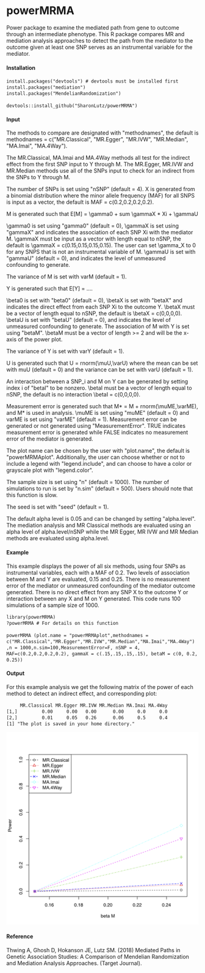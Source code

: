 # powerMRMA
Power package to examine the mediated path from gene to outcome through an intermediate phenotype. This R package compares MR and mediation analysis approaches to detect the path from the mediator to the outcome given at least one SNP serves as an instrumental variable for the mediator.

#### Installation
```
install.packages("devtools") # devtools must be installed first
install.packages("mediation")
install.packages("MendelianRandomization")

devtools::install_github("SharonLutz/powerMRMA")
```

#### Input

The methods to compare are designated with "methodnames", the default is methodnames = c("MR.Classical", "MR.Egger", "MR.IVW", "MR.Median", "MA.Imai", "MA.4Way").

The MR.Classical, MA.Imai and MA.4Way methods all test for the indirect effect from the first SNP input to Y through M. The MR.Egger, MR.IVW and MR.Median methods use all of the SNPs input to check for an indirect from the SNPs to Y through M.

The number of SNPs is set using "nSNP" (default = 4). X is generated from a binomial distribution where the minor allele frequency (MAF) for all SNPS is input as a vector, the default is MAF = c(0.2,0.2,0.2,0.2).

M is generated such that E\[M\] = \gamma0 + sum \gammaX * Xi + \gammaU

\gamma0 is set using "gamma0" (default = 0), \gammaX is set using "gammaX" and indicates the association of each SNP Xi with the mediator M. \gammaX must be input as a vector with length equal to nSNP, the default is \gammaX = c(0.15,0.15,0.15,0.15). The user can set \gamma_X to 0 for any SNPS that is not an instrumental variable of M. \gammaU is set with "gammaU" (default = 0), and indicates the level of unmeasured confounding to generate.

The variance of M is set with varM (default = 1). 

Y is generated such that E\[Y\] = ....

\beta0 is set with "beta0" (default = 0), \betaX is set with "betaX" and indicates the direct effect from each SNP Xi to the outcome Y. \betaX must be a vector of length equal to nSNP, the default is \betaX = c(0,0,0,0). \betaU is set with "betaU" (default = 0), and indicates the level of unmeasured confounding to generate. The association of M with Y is set using "betaM". \betaM must be a vector of length >= 2 and will be the x-axis of the power plot. 

The variance of Y is set with varY (default = 1).

U is generated such that U = rnorm(\muU,\varU) where the mean can be set with muU (default = 0) and the variance can be set with varU (default = 1).

An interaction between a SNP_i and M on Y can be generated by setting index i of "betaI" to be nonzero. \betaI must be a vector of length equal to nSNP, the default is no interaction \betaI = c(0,0,0,0).

Measurement error is generated such that M* = M + rnorm(\muME,\varME), and M* is used in analysis. \muME is set using "muME" (default = 0) and varME is set using "varME" (default = 1). Measurement error can be generated or not generated using "MeasurementError". TRUE indicates measurement error is generated while FALSE indicates no measurement error of the mediator is generated.

The plot name can be chosen by the user with "plot.name", the default is "powerMRMAplot". Additionally, the user can choose whether or not to include a legend with "legend.include", and can choose to have a color or grayscale plot with "legend.color".

The sample size is set using "n" (default = 1000). The number of simulations to run is set by "n.sim" (default = 500). Users should note that this function is slow.

The seed is set with "seed" (default = 1).

The default alpha level is 0.05 and can be changed by setting "alpha.level". The mediation analysis and MR Classical methods  are evaluated using an alpha level of alpha.level/nSNP while the MR Egger, MR IVW and MR Median methods are evaluated using alpha.level.

#### Example
This example displays the power of all six methods, using four SNPs as instrumental variables, each with a MAF of 0.2. Two levels of association between M and Y are evaluated, 0.15 and 0.25. There is no measurement error of the mediator or unmeasured confounding of the mediator outcome generated. There is no direct effect from any SNP X to the outcome Y or interaction between any X and M on Y generated. This code runs 100 simulations of a sample size of 1000.
```
library(powerMRMA)
?powerMRMA # For details on this function

powerMRMA (plot.name = "powerMRMAplot",methodnames = c("MR.Classical","MR.Egger","MR.IVW","MR.Median","MA.Imai","MA.4Way")
,n = 1000,n.sim=100,MeasurementError=F, nSNP = 4, MAF=c(0.2,0.2,0.2,0.2), gammaX = c(.15,.15,.15,.15), betaM = c(0, 0.2, 0.25))

```

#### Output
For this example analysis we get the following matrix of the power of each method to detect an indirect effect, and corresponding plot:

```
     MR.Classical MR.Egger MR.IVW MR.Median MA.Imai MA.4Way
[1,]         0.00     0.00   0.00      0.00     0.0     0.0
[2,]         0.01     0.05   0.26      0.06     0.5     0.4
[1] "The plot is saved in your home directory."
```
<img src="https://github.com/SharonLutz/powerMRMA/blob/master/powerMRMAplot.png" width="600">

#### Reference
Thwing A, Ghosh D, Hokanson JE, Lutz SM. (2018) Mediated Paths in Genetic Association Studies: A Comparison of Mendelian Randomization and Mediation Analysis Approaches. (Target Journal).
